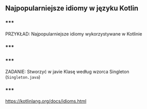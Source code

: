 ## Najpopularniejsze idiomy w języku Kotlin

### ***
PRZYKŁAD: Najpopularniejsze idiomy wykorzystywane w Kotlinie
### ***

### ***
ZADANIE: Stworzyć w javie Klasę według wzorca Singleton (`Singleton.java`)
### ***

https://kotlinlang.org/docs/idioms.html
